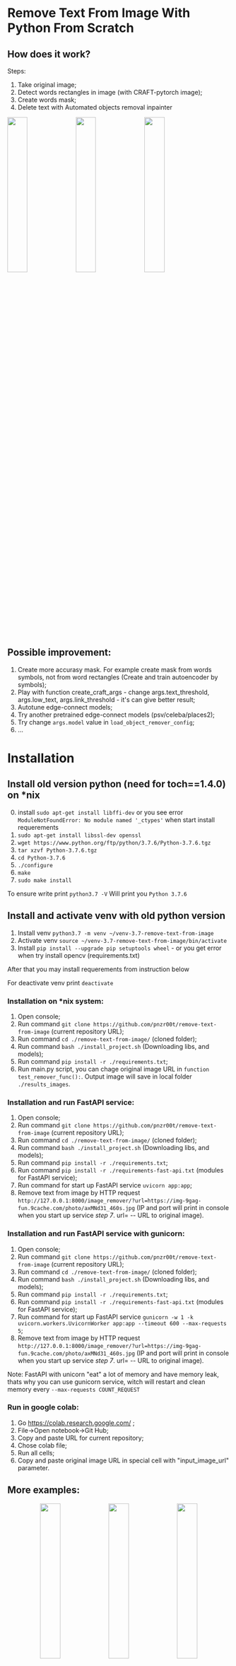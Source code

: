 # Remove Text From Image With Python From Scratch

## How does it work?
Steps:
1. Take original image;
2. Detect words rectangles in image (with CRAFT-pytorch image);
3. Create words mask;
4. Delete text with Automated objects removal inpainter 

<!-- ![Origin image](https://github.com/pnzr00t/remove-text-from-image/blob/main/ImagesExamples/joker/origin.png?raw=true) -->
<!-- ![Mask image](https://github.com/pnzr00t/remove-text-from-image/blob/main/ImagesExamples/joker/mask.png?raw=true) -->
<!-- ![Out image](https://github.com/pnzr00t/remove-text-from-image/blob/main/ImagesExamples/joker/celeba.png?raw=true) -->

<img src="https://github.com/pnzr00t/remove-text-from-image/blob/main/ImagesExamples/joker/origin.png?raw=true" width="30%"></img> 
<img src="https://github.com/pnzr00t/remove-text-from-image/blob/main/ImagesExamples/joker/mask.png?raw=true" width="30%"></img> 
<img src="https://github.com/pnzr00t/remove-text-from-image/blob/main/ImagesExamples/joker/celeba.png?raw=true" width="30%"></img>


## Possible improvement:
1. Create more accurasy mask. For example create mask from words symbols, not from word rectangles (Create and train autoencoder by symbols);
2. Play with function create_craft_args - change args.text_threshold, args.low_text, args.link_threshold - it's can give better result;
3. Autotune edge-connect models;
4. Try another pretrained edge-connect models (psv/celeba/places2);
5. Try change `args.model` value in `load_object_remover_config`;
6. ...

# Installation

## Install old version python (need for toch==1.4.0) on *nix
0. install `sudo apt-get install libffi-dev` or you see error `ModuleNotFoundError: No module named '_ctypes'` when start install requerements
1. `sudo apt-get install libssl-dev openssl`
2. `wget https://www.python.org/ftp/python/3.7.6/Python-3.7.6.tgz`
3. `tar xzvf Python-3.7.6.tgz`
4. `cd Python-3.7.6`
5. `./configure`
6. `make`
7. `sudo make install`

To ensure write print
`python3.7 -V`
Will print you
`Python 3.7.6`

## Install and activate venv with old python version
1. Install venv `python3.7 -m venv ~/venv-3.7-remove-text-from-image`
2. Activate venv `source ~/venv-3.7-remove-text-from-image/bin/activate`
3. Install `pip install --upgrade pip setuptools wheel` - or you get error when try install opencv (requirements.txt)

After that you may install requerements from instruction below

For deactivate venv print
`deactivate`

### Installation on *nix system:
1. Open console;
2. Run command `git clone https://github.com/pnzr00t/remove-text-from-image` (current repository URL);
3. Run command `cd ./remove-text-from-image/` (cloned folder);
4. Run command `bash ./install_project.sh` (Downloading libs, and models);
5. Run command `pip install -r ./requirements.txt`;
6. Run main.py script, you can chage original image URL in `function test_remover_func():`. Output image will save in local folder `./results_images`.

### Installation and run FastAPI service:
1. Open console;
2. Run command `git clone https://github.com/pnzr00t/remove-text-from-image` (current repository URL);
3. Run command `cd ./remove-text-from-image/` (cloned folder);
4. Run command `bash ./install_project.sh` (Downloading libs, and models);
5. Run command `pip install -r ./requirements.txt`;
6. Run command `pip install -r ./requirements-fast-api.txt` (modules for FastAPI service);
7. Run command for start up FastAPI service `uvicorn app:app`;
8. Remove text from image by HTTP request `http://127.0.0.1:8000/image_remover/?url=https://img-9gag-fun.9cache.com/photo/axMNd31_460s.jpg` (IP and port will print in console when you start up service *step 7*. url= -- URL to original image).

### Installation and run FastAPI service with gunicorn:
1. Open console;
2. Run command `git clone https://github.com/pnzr00t/remove-text-from-image` (current repository URL);
3. Run command `cd ./remove-text-from-image/` (cloned folder);
4. Run command `bash ./install_project.sh` (Downloading libs, and models);
5. Run command `pip install -r ./requirements.txt`;
6. Run command `pip install -r ./requirements-fast-api.txt` (modules for FastAPI service);
7. Run command for start up FastAPI service `gunicorn -w 1 -k uvicorn.workers.UvicornWorker app:app --timeout 600 --max-requests 5`;
8. Remove text from image by HTTP request `http://127.0.0.1:8000/image_remover/?url=https://img-9gag-fun.9cache.com/photo/axMNd31_460s.jpg` (IP and port will print in console when you start up service *step 7*. url= -- URL to original image).

Note: FastAPI with unicorn "eat" a lot of memory and have memory leak, thats why you can use gunicorn service, witch will restart and clean memory every `--max-requests COUNT_REQUEST`

### Run in google colab:
1. Go https://colab.research.google.com/ ;
2. File->Open notebook->Git Hub;
3. Copy and paste URL for current repository;
4. Chose colab file;
5. Run all cells;
6. Copy and paste original image URL in special cell with "input_image_url" parameter.

## More examples:
<p align="center">
	<img src="https://github.com/pnzr00t/remove-text-from-image/blob/main/ImagesExamples/tom_cat/origin.png?raw=true" width="30%"></img> 
	<img src="https://github.com/pnzr00t/remove-text-from-image/blob/main/ImagesExamples/tom_cat/mask.png?raw=true" width="30%"></img> 
	<img src="https://github.com/pnzr00t/remove-text-from-image/blob/main/ImagesExamples/tom_cat/out.png?raw=true" width="30%"></img>
</p>
<p align="center">
	<img src="https://github.com/pnzr00t/remove-text-from-image/blob/main/ImagesExamples/truck/origin.png?raw=true" width="30%"></img> 
	<img src="https://github.com/pnzr00t/remove-text-from-image/blob/main/ImagesExamples/truck/mask.png?raw=true" width="30%"></img> 
	<img src="https://github.com/pnzr00t/remove-text-from-image/blob/main/ImagesExamples/truck/out.png?raw=true" width="30%"></img>
</p>

### Different edge-connect models
Celeba/Places/PSV(Paris Street View)
<p align="center">
	<img alt="Celeba" src="https://github.com/pnzr00t/remove-text-from-image/blob/main/ImagesExamples/joker/celeba.png?raw=true" width="30%"></img> 
	<img alt="Places" src="https://github.com/pnzr00t/remove-text-from-image/blob/main/ImagesExamples/joker/places.png?raw=true" width="30%"></img> 
	<img alt="PSV Model" src="https://github.com/pnzr00t/remove-text-from-image/blob/main/ImagesExamples/joker/psv.png?raw=true" width="30%"></img>
</p>

Original
<img alt="original" src="https://github.com/pnzr00t/remove-text-from-image/blob/main/ImagesExamples/twitter/aKGpZ2j_700b.jpg?raw=true"></img>
Celeba/PSV(Paris Street View)/Places
<p align="center">
	<img alt="Celeba" src="https://github.com/pnzr00t/remove-text-from-image/blob/main/ImagesExamples/twitter/aKGpZ2j_700b_celeba.jpg?raw=true" width="30%"></img> 
	<img alt="Places" src="https://github.com/pnzr00t/remove-text-from-image/blob/main/ImagesExamples/twitter/aKGpZ2j_700b_places.jpg?raw=true" width="30%"></img> 
	<img alt="PSV Model" src="https://github.com/pnzr00t/remove-text-from-image/blob/main/ImagesExamples/twitter/aKGpZ2j_700b_psv2.jpg?raw=true" width="30%"></img>
</p>

## FAQ
### A lot of memory usage
This script use a lot of memory, so i recommended restart you service or use gunicorn version ([Install gunicorn service and run](#installation-and-run-fastapi-service-with-gunicorn))

### Uvicorn service memory leaks
Use gunicorn version and set properly  `--max-requests COUNT` COUNT parameter (according of you RAM capacity)

### Can script working faster
Yes, but you need torch lib with GPU, script automatically detecting you GPU device and run on them. (Additional info: At this time it must be NVIDIA GPU with cuda drivers and >= 4GB RAM)

#### MARK: Currently i turn off GPU usage
If you want use GPU, install CUDNN drivers and libaraty, and uncomment in main.py code marked by
`# MARK: TURN OF CUDA/GPU PROCCESSING`

## Additional info and links
Create as part of dlschool.org project.
``` Deep Learning School -- organization supported by PSAMI MIPT and Lab of Innovation (MIPT). ```

### MIPT links:
  * [MIPT official site](https://mipt.ru);
  * [MIPT Stepik DLS course](https://stepik.org/course/65388);
  * [Deep learning school](https://dlschool.org)

### Based on 
 * [CRAFT text detecting](https://github.com/clovaai/CRAFT-pytorch.git);
 * [Automated objects removal inpainter](https://github.com/sujaykhandekar/Automated-objects-removal-inpainter);
 * [Generative Image Inpainting with Adversarial Edge Learning](https://github.com/knazeri/edge-connect) as part of Automated objects removal inpainter
 
### Special thanks
 * [Artem Chumachenko - project MIPT curator](https://t.me/artek_chumak);
 * [Viktor Savin - This project teammate](https://github.com/vsavin)

## License
Licensed under a [Creative Commons Attribution-NonCommercial 4.0 International.](https://creativecommons.org/licenses/by-nc/4.0/)

Except where otherwise noted, this content is published under a [CC BY-NC](https://github.com/knazeri/edge-connect) license, which means that you can copy, remix, transform and build upon the content as long as you do not use the material for commercial purposes and give appropriate credit and provide a link to the license.
